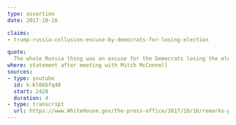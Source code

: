 ```yaml
---
type: assertion
date: 2017-10-16

claims:
- trump-russia-collusion-excuse-by-democrats-for-losing-election

quote:
  The whole Russia thing was an excuse for the Democrats losing the election.
where: statement after meeting with Mitch McConnell
sources:
- type: youtube
  id: k-Kl06bfq48
  start: 2428
  duration: 4
- type: transcript
  url: https://www.WhiteHouse.gov/the-press-office/2017/10/16/remarks-president-trump-and-senate-majority-leader-mitch-mcconnell-joint
---
```

